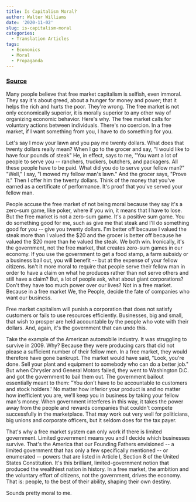 ```yaml
---
title: Is Capitalism Moral?
author: Walter Williams
date: '2020-11-02'
slug: is-capitalism-moral
categories:
  - Translation Articles
tags:
  - Economics
  - Moral
  - Propaganda
---
```


### [Source](https://www.youtube.com/watch?v=fJr2RO7g7jI)

Many people believe that free market capitalism is selfish, even immoral. They say it's about greed, about a hunger for money and power; that it helps the rich and hurts the poor. They're wrong. The free market is not only economically superior, it is morally superior to any other way of organizing economic behavior. Here's why. The free market calls for voluntary actions between individuals. There's no coercion. In a free market, if I want something from you, I have to do something for you.

Let's say I mow your lawn and you pay me twenty dollars. What does that twenty dollars really mean? When I go to the grocer and say, "I would like to have four pounds of steak" He, in effect, says to me, "You want a lot of people to serve you -- ranchers, truckers, butchers, and packagers. All these people have to be paid. What did you do to serve your fellow man?" "Well," I say, "I mowed my fellow man's lawn." And the grocer says, "Prove it." Then I offer him the twenty dollars. Think of the money that you've earned as a certificate of performance. It's proof that you've served your fellow man.

People accuse the free market of not being moral because they say it's a zero-sum game, like poker, where if you win, it means that I have to lose. But the free market is not a zero-sum game. It's a positive sum game. You do something good for me, such as give me that steak and I'll do something good for you -- give you twenty dollars.
I'm better off because I valued the steak more than I valued the $20 and the grocer is better off because he valued the $20 more than he valued the steak. We both win. Ironically, it's the government, not the free market, that creates zero-sum games in our economy. If you use the government to get a food stamp, a farm subsidy or a business
bail out, you will benefit -- but at the expense of your fellow citizens. Isn't it more moral to require that people serve their fellow man in order to have a claim on what he produces rather than not serve others and still have a claim? But, a lot of people ask, what about giant corporations? Don't they have too much power over our lives? Not in a free market. Because in a free market We, the People, decide the fate of companies who want our business.

Free market capitalism will punish a corporation that does not satisfy customers or fails to use resources efficiently. Businesses, big and small, that wish to prosper are held accountable by the people who vote with their dollars. And, again, it's the government that can undo this.

Take the example of the American automobile industry. It was struggling to survive in 2009. Why? Because they were producing cars that did not please a sufficient number of their fellow men. In a free market, they would therefore have gone bankrupt. The market would have said, "Look, you're done. Sell your plant and equipment to somebody who can do a better job." But when Chrysler and General Motors failed, they went to Washington D.C. and got the government to bail them out. The government bailout essentially meant to them: "You don't have to be accountable to customers and stock holders.' No matter how inferior your product is and no matter how inefficient you are, we'll keep you in business by taking your fellow man's money. When government interferes in this way, it takes the power away from the people and rewards companies that couldn't compete successfully in the marketplace. That may work out very well for politicians, big unions and corporate officers, but it seldom does for the tax payer.

That's why a free market system can only work if there is limited government. Limited government means you and I decide which businesses survive. That's the America that our Founding Fathers envisioned -- a limited government that has only a few specifically mentioned -- or enumerated -- powers that are listed in Article I, Section 8 of the United States Constitution. It's this brilliant, limited-government notion that produced the wealthiest nation in history. In a free market, the ambition and the voluntary effort of citizens, not the government, drives the economy. That is: people, to the best of their ability, shaping their own destiny.

Sounds pretty moral to me.